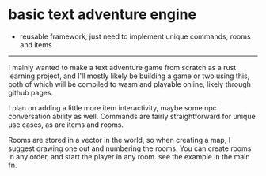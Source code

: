 # basic text adventure engine
- reusable framework, just need to implement unique commands, rooms and items
---

I mainly wanted to make a text adventure game from scratch as a rust learning project, and I'll mostly likely be building a game or two using this, both of which will be compiled to wasm and playable online, likely through github pages.

I plan on adding a little more item interactivity, maybe some npc conversation ability as well. Commands are fairly straightforward for unique use cases, as are items and rooms.

Rooms are stored in a vector in the world, so when creating a map, I suggest drawing one out and numbering the rooms. You can create rooms in any order, and start the player in any room. see the example in the main fn.
